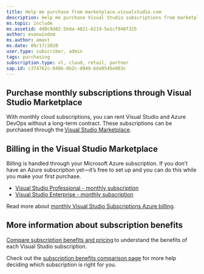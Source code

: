 ```yaml
---
title: Help me purchase from marketplace.visualstudio.com
description: Help me purchase Visual Studio subscriptions from marketplace.visualstudio.com
ms.topic: include
ms.assetid: 4d0c9d82-5bda-4021-b219-5e1cf948f325
author: evanwindom
ms.author: amast
ms.date: 09/17/2020
user.type: subscriber, admin
tags: purchasing
subscription.type: vl, cloud, retail, partner
sap.id: c374762c-640b-8b2c-d049-bda9545e903c
---
```


## Purchase monthly subscriptions through Visual Studio Marketplace 

With monthly cloud subscriptions, you can rent Visual Studio and Azure DevOps without a long-term contract. These subscriptions can be purchased through the [Visual Studio Marketplace](https://marketplace.visualstudio.com/subscriptions).  

## Billing in the Visual Studio Marketplace 

Billing is handled through your Microsoft Azure subscription. If you don’t have an Azure subscription yet—it’s free to set up and you can do this while you make your first purchase.  

* [Visual Studio Professional - monthly subscription](https://marketplace.visualstudio.com/items?itemName=ms.vs-professional-monthly) 
* [Visual Studio Enterprise - monthly subscription](https://marketplace.visualstudio.com/items?itemName=ms.vs-enterprise-monthly) 

Read more about [monthly Visual Studio Subscriptions Azure billing](https://docs.microsoft.com/visualstudio/subscriptions/vscloud-billing-faq). 

## More information about subscription benefits

[Compare subscription benefits and pricing](https://visualstudio.microsoft.com/vs/pricing/) to understand the benefits of each Visual Studio subscription. 

Check out the [subscription benefits comparison page](https://visualstudio.microsoft.com/vs/benefits/) for more help deciding which subscription is right for you.